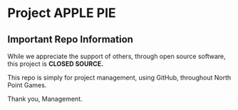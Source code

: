 # Project APPLE PIE

Important Repo Information
---------------------------

While we appreciate the support of others, through open source software, this project is **CLOSED SOURCE.**

This repo is simply for project management, using GitHub, throughout North Point Games.

Thank you, Management.
